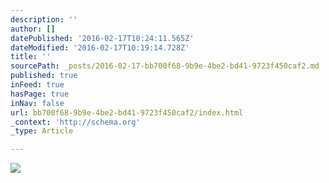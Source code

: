 ```yaml
---
description: ''
author: []
datePublished: '2016-02-17T10:24:11.565Z'
dateModified: '2016-02-17T10:19:14.728Z'
title: ''
sourcePath: _posts/2016-02-17-bb700f68-9b9e-4be2-bd41-9723f450caf2.md
published: true
inFeed: true
hasPage: true
inNav: false
url: bb700f68-9b9e-4be2-bd41-9723f450caf2/index.html
_context: 'http://schema.org'
_type: Article

---
```

![](https://the-grid-user-content.s3-us-west-2.amazonaws.com/f4d10956-c929-4012-aa90-63eb9fc9ab74.JPG)